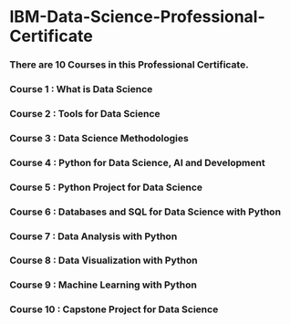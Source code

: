 # **IBM-Data-Science-Professional-Certificate**
### There are 10 Courses in this Professional Certificate.

### **Course 1 : What is Data Science**
### **Course 2 : Tools for Data Science**
### **Course 3 : Data Science Methodologies**
### **Course 4 : Python for Data Science, AI and Development**
### **Course 5 : Python Project for Data Science**
### **Course 6 : Databases and SQL for Data Science with Python**
### **Course 7 : Data Analysis with Python**
### **Course 8 : Data Visualization with Python**
### **Course 9 : Machine Learning with Python**
### **Course 10 : Capstone Project for Data Science**


